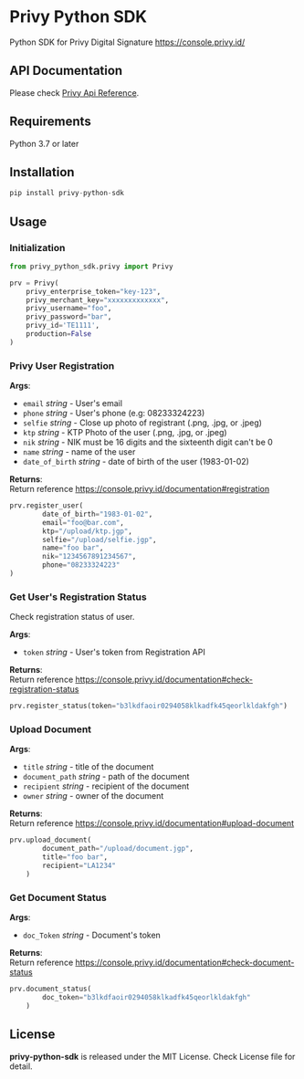 # Privy Python SDK
Python SDK for Privy Digital Signature https://console.privy.id/


## API Documentation
Please check [Privy Api Reference](https://console.privy.id/documentation).

## Requirements
Python 3.7 or later

## Installation
```python
pip install privy-python-sdk
```
## Usage

### Initialization

```python
from privy_python_sdk.privy import Privy

prv = Privy(
    privy_enterprise_token="key-123",
    privy_merchant_key="xxxxxxxxxxxxx",
    privy_username="foo",
    privy_password="bar",
    privy_id='TE1111',
    production=False
)
```
### Privy User Registration
**Args**:
- `email` *string* - User's email
- `phone` *string* - User's phone (e.g: 08233324223)
- `selfie` *string* - Close up photo of registrant (.png, .jpg, or .jpeg)
- `ktp` *string* - KTP Photo of the user (.png, .jpg, or .jpeg)
- `nik` *string* - NIK must be 16 digits and the sixteenth digit can't be 0
- `name` *string* - name of the user
- `date_of_birth` *string* - date of birth of the user (1983-01-02)

**Returns**: <br />
    Return reference https://console.privy.id/documentation#registration

```python
prv.register_user(
        date_of_birth="1983-01-02",
        email="foo@bar.com",
        ktp="/upload/ktp.jgp",
        selfie="/upload/selfie.jgp",
        name="foo bar",
        nik="1234567891234567",
        phone="08233324223"
)
```

### Get User's Registration Status
Check registration status of user.

**Args**:
- `token` *string* - User's token from Registration API

**Returns**: <br />
    Return reference https://console.privy.id/documentation#check-registration-status

```python
prv.register_status(token="b3lkdfaoir0294058klkadfk45qeorlkldakfgh")
```

### Upload Document
**Args**:
- `title` *string* - title of the document
- `document_path` *string* - path of the document
- `recipient` *string* - recipient of the document
- `owner` *string* - owner of the document

**Returns**: <br />
Return reference https://console.privy.id/documentation#upload-document

```python
prv.upload_document(
        document_path="/upload/document.jgp",
        title="foo bar",
        recipient="LA1234"
    )
```

### Get Document Status
**Args**:
- `doc_Token` *string* - Document's token

**Returns**: <br />
Return reference https://console.privy.id/documentation#check-document-status
```python
prv.document_status(
        doc_token="b3lkdfaoir0294058klkadfk45qeorlkldakfgh"
    )
```

## License

**privy-python-sdk** is released under the MIT License. Check License file for detail.